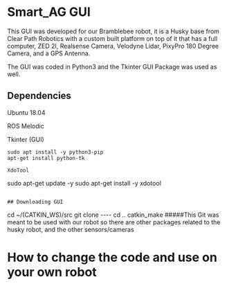 # Smart_AG GUI

This GUI was developed for our Bramblebee robot, it is a Husky base from Clear Path Robotics with a custom built platform on top of it that has a full computer, ZED 2I, Realsense Camera, Velodyne Lidar, PixyPro 180 Degree Camera, and a GPS Antenna. 

The GUI was coded in Python3 and the Tkinter GUI Package was used as well.

## Dependencies

Ubuntu 18.04 

ROS Melodic 

Tkinter (GUI)

```
sudo apt install -y python3-pip
apt-get install python-tk

XdoTool

```
sudo apt-get update -y
sudo apt-get install -y xdotool

```

## Downloading GUI

```
cd ~/(CATKIN_WS)/src
git clone ----
cd ..
catkin_make
#####This Git was meant to be used with our robot so there are other packages related to the husky robot, and the other sensors/cameras
 
# How to change the code and use on your own robot
